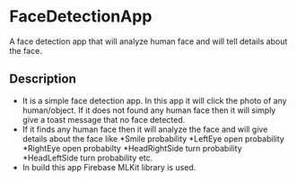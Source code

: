 # FaceDetectionApp
A face detection app that will analyze human face and will tell details about the face.
## Description
* It is a simple face detection app. In this app it will click the photo of any human/object. If it does not found any human face then it will simply give a toast message that no face detected.
* If it finds any human face then it will analyze the face and will give details about the face like
*Smile probability
*LeftEye open probability
*RightEye open probabilty
*HeadRightSide turn probability
*HeadLeftSide turn probability etc.
* In build this app Firebase MLKit library is used.

